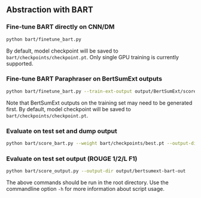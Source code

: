 ## Abstraction with BART
### Fine-tune BART directly on CNN/DM
```bash
python bart/finetune_bart.py 
```
By default, model checkpoint will be saved to `bart/checkpoints/checkpoint.pt`.
Only single GPU training is currently supported.

### Fine-tune BART Paraphraser on BertSumExt outputs
```bash
python bart/finetune_bart.py --train-ext-output output/BertSumExt/score-1.01/bertsumext-out-train.txt --validation-ext-output output/BertSumExt/Score-0.5/bertsumext-out-validation.txt
```
Note that BertSumExt outputs on the training set may need to be generated first.
By default, model checkpoint will be saved to `bart/checkpoints/checkpoint.pt`.

### Evaluate on test set and dump output
```bash
python bart/score_bart.py --weight bart/checkpoints/best.pt --output-dir output/bertsumext-bart-out
```

### Evaluate on test set output (ROUGE 1/2/L F1)
```bash
python bart/score_output.py --output-dir output/bertsumext-bart-out
```

The above commands should be run in the root directory.
Use the commandline option `-h` for more information about script usage.
